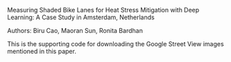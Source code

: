 Measuring Shaded Bike Lanes for Heat Stress Mitigation with Deep Learning: A Case Study in Amsterdam, Netherlands

Authors: Biru Cao, Maoran Sun, Ronita Bardhan

This is the supporting code for downloading the Google Street View images mentioned in this paper.

